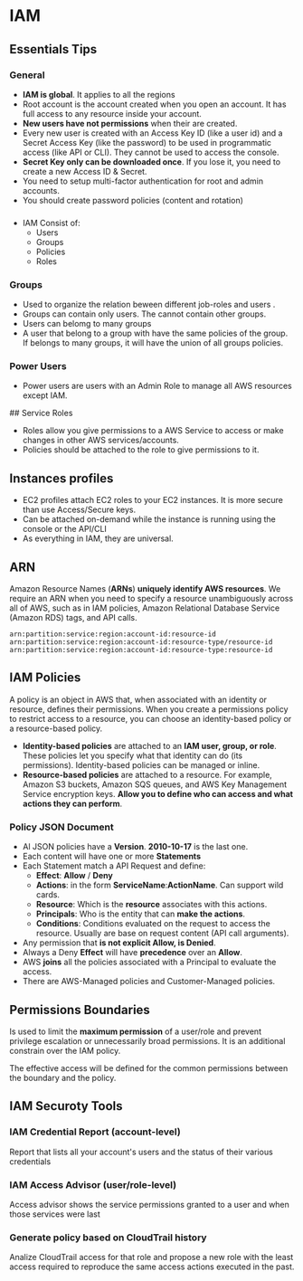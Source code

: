 # IAM
## Essentials Tips

### General
* **IAM is global**. It applies to all the regions
* Root account is the account created when you open an account. It has full access to any resource inside your account.
* **New users have not permissions** when their are created.
* Every new user is created with an Access Key ID (like a user id) and a Secret Access Key (like the password) to be used in programmatic access (like API or CLI). They cannot be used to access the console. 
* **Secret Key only can be downloaded once**. If you lose it, you need to create a new Access ID & Secret.
* You need to setup multi-factor authentication for root and admin accounts.
* You should create password policies (content and rotation)

###
* IAM Consist of:
  * Users
  * Groups
  * Policies
  * Roles

### Groups 
* Used to organize the relation beween different job-roles and users . 
* Groups can contain only users. The cannot contain other groups.
* Users can belomg to many groups
* A user that belong to a group with have the same policies of the group. If belongs to many groups, it will have the union of all groups policies. 
### Power Users
* Power users are users with an Admin Role to manage all AWS resources except IAM.

## Service Roles
* Roles allow you give permissions to a AWS Service to access or make changes in other AWS services/accounts. 
* Policies should be attached to the role to give permissions to it.
## Instances profiles
* EC2 profiles attach EC2 roles to your EC2 instances. It is more secure than use Access/Secure keys.
* Can be attached on-demand while the instance is running using the console or the API/CLI
* As everything in IAM, they are universal. 

## ARN
Amazon Resource Names (**ARNs**) **uniquely identify AWS resources**. We require an ARN when you need to specify a resource unambiguously across all of AWS, such as in IAM policies, Amazon Relational Database Service (Amazon RDS) tags, and API calls.

```
arn:partition:service:region:account-id:resource-id
arn:partition:service:region:account-id:resource-type/resource-id
arn:partition:service:region:account-id:resource-type:resource-id
```

## IAM Policies
A policy is an object in AWS that, when associated with an identity or resource, defines their permissions. When you create a permissions policy to restrict access to a resource, you can choose an identity-based policy or a resource-based policy.
* **Identity-based policies** are attached to an **IAM user, group, or role**. These policies let you specify what that identity can do (its permissions). Identity-based policies can be managed or inline.
* **Resource-based policies** are attached to a resource. For example, Amazon S3 buckets, Amazon SQS queues, and AWS Key Management Service encryption keys. **Allow you to define who can access and what actions they can perform**.

### Policy JSON Document
  
* Al JSON policies have a **Version**. **2010-10-17** is the last one.
* Each content will have one or more **Statements**
* Each Statement match a API Request and define:
  * **Effect**: **Allow** / **Deny**
  * **Actions**: in the form **ServiceName**:**ActionName**. Can support wild cards.
  * **Resource**: Which is the **resource** associates with this actions. 
  * **Principals**: Who is the entity that can **make the actions**.
  * **Conditions**: Conditions evaluated on the request to access the resource. Usually are base on request content (API call arguments).
* Any permission that **is not explicit Allow, is Denied**. 
* Always a Deny **Effect** will have **precedence** over an **Allow**.
* AWS **joins** all the policies associated with a Principal to evaluate the access.
* There are AWS-Managed policies and Customer-Managed policies.

## Permissions Boundaries

Is used to limit the **maximum permission** of a user/role and prevent privilege escalation or unnecessarily broad permissions. It is an additional constrain over the IAM policy.

The effective access will be defined for the common permissions between the boundary and the policy.

## IAM Securoty Tools
### IAM Credential Report (account-level)

Report that lists all your account's users and the status of their various credentials

### IAM Access Advisor (user/role-level)

Access advisor shows the service permissions granted to a user and when those services were last 

### Generate policy based on CloudTrail history
Analize CloudTrail access for that role and propose a new role with the least access required to reproduce the same access actions executed in the past. 